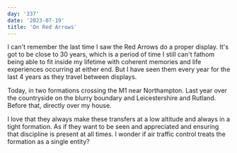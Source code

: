```yaml
---
day: '337'
date: '2023-07-19'
title: 'On Red Arrows'
---
```


I can't remember the last time I saw the Red Arrows do a proper display. It's got to be close to 30 years, which is a period of time I still can't fathom being able to fit inside my lifetime with coherent memories and life experiences occurring at either end. But I have seen them every year for the last 4 years as they travel between displays.

Today, in two formations crossing the M1 near Northampton. Last year over the countryside on the blurry boundary and Leicestershire and Rutland. Before that, directly over my house.

I love that they always make these transfers at a low altitude and always in a tight formation. As if they want to be seen and appreciated and ensuring that discipline is present at all times. I wonder if air traffic control treats the formation as a single entity?
